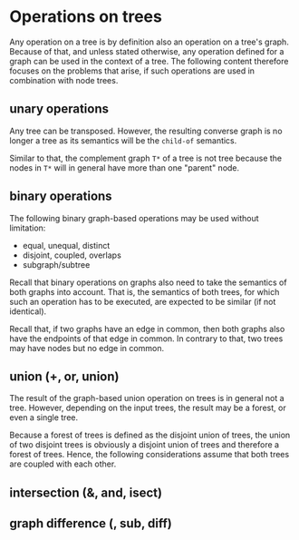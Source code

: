 
<!-- ======================================================================= -->
# Operations on trees

Any operation on a tree is by definition also an operation on a tree's graph.
Because of that, and unless stated otherwise, any operation defined for a graph
can be used in the context of a tree. The following content therefore focuses
on the problems that arise, if such operations are used in combination with
node trees.

<!-- ======================================================================= -->
## unary operations

Any tree can be transposed. However, the resulting converse graph is no longer
a tree as its semantics will be the `child-of` semantics.

Similar to that, the complement graph `T*` of a tree is not tree because the
nodes in `T*` will in general have more than one "parent" node.

<!-- ======================================================================= -->
## binary operations

The following binary graph-based operations may be used without limitation:

* equal, unequal, distinct
* disjoint, coupled, overlaps
* subgraph/subtree

Recall that binary operations on graphs also need to take the semantics of both
graphs into account. That is, the semantics of both trees, for which such an
operation has to be executed, are expected to be similar (if not identical).

Recall that, if two graphs have an edge in common, then both graphs also have
the endpoints of that edge in common. In contrary to that, two trees may have
nodes but no edge in common.

<!-- ======================================================================= -->
## union (+, or, union)

The result of the graph-based union operation on trees is in general not a tree.
However, depending on the input trees, the result may be a forest, or even a
single tree.

Because a forest of trees is defined as the disjoint union of trees, the union
of two disjoint trees is obviously a disjoint union of trees and therefore a
forest of trees. Hence, the following considerations assume that both trees are
coupled with each other.

<!-- ======================================================================= -->
## intersection (&, and, isect)

<!-- ======================================================================= -->
## graph difference (\, sub, diff)
